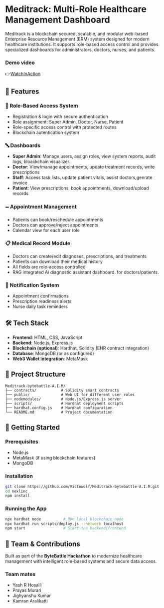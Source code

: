 # Meditrack: Multi-Role Healthcare Management Dashboard

Meditrack is a blockchain secured, scalable, and modular web-based Enterprise Resource Management (ERM) system designed for modern healthcare institutions. It supports role-based access control and provides specialized dashboards for administrators, doctors, nurses, and patients.

### Demo video
👉[WatchInAction](https://drive.google.com/file/d/1K9PQxwtXD58OLXqcjrK08wjKKseLBBuc/view?usp=sharing)

## 🚀 Features

### 🔐 Role-Based Access System

* Registration & login with secure authentication
* Role assignment: Super Admin, Doctor, Nurse, Patient
* Role-specific access control with protected routes
* Blockchain autentication system

### 🔤 Dashboards

* **Super Admin**: Manage users, assign roles, view system reports, audit logs, bloackchain visualizer.
* **Doctor**: View/manage appointments, update treatment records, write prescriptions
* **Staff**: Access task lists, update patient vitals, assist doctors,genrate invoice
* **Patient**: View prescriptions, book appointments, download/upload records

### 🗕 Appointment Management

* Patients can book/reschedule appointments
* Doctors can approve/reject appointments
* Calendar view for each user role

### 📋 Medical Record Module

* Doctors can create/edit diagnoses, prescriptions, and treatments
* Patients can download their medical history
* All fields are role-access controlled
* RAG integrated Ai diagnostic assistant dashboard. for doctors/patients.

### 🔔 Notification System

* Appointment confirmations
* Prescription readiness alerts
* Nurse daily task reminders

## 🛠 Tech Stack

* **Frontend**: HTML, CSS, JavaScript
* **Backend**: Node.js, Express.js
* **Blockchain (optional)**: Hardhat, Solidity (EHR contract integration)
* **Database**: MongoDB (or as configured)
* **Web3 Wallet Integration**: MetaMask 

## 📁 Project Structure

```
Meditrack-bytebattle-A.I.M/
├── contracts/           # Solidity smart contracts
├── public/              # Web UI for different user roles
├── nodemodules/         # Node.js/Express.js server
├── scripts/             # Hardhat deployment scripts
├── hardhat.config.js    # Hardhat configuration
└── README.md            # Project documentation
```

## 🧪 Getting Started

### Prerequisites

* Node.js
* MetaMask (if using blockchain features)
* MongoDB

### Installation

```bash
git clone https://github.com/Victowolf/Meditrack-bytebattle-A.I.M.git
cd nexlinc
npm install
```

### Running the App

```bash
npx hardhat node          # Run local blockchain node
npx hardhat run scripts/deploy.js --network localhost
npm start                 # Start the backend/frontend
```


## 🙌 Team & Contributions

Built as part of the **ByteBattle Hackathon** to modernize healthcare management with intelligent role-based systems and secure data access.

### Team mates
- Yash R Hosalli
- Prayas Murari
- Jighyanshu Kumar
- Kamran Aralikatti
